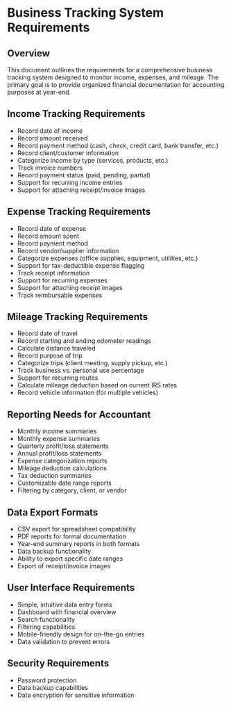 # Business Tracking System Requirements

## Overview
This document outlines the requirements for a comprehensive business tracking system designed to monitor income, expenses, and mileage. The primary goal is to provide organized financial documentation for accounting purposes at year-end.

## Income Tracking Requirements
- Record date of income
- Record amount received
- Record payment method (cash, check, credit card, bank transfer, etc.)
- Record client/customer information
- Categorize income by type (services, products, etc.)
- Track invoice numbers
- Record payment status (paid, pending, partial)
- Support for recurring income entries
- Support for attaching receipt/invoice images

## Expense Tracking Requirements
- Record date of expense
- Record amount spent
- Record payment method
- Record vendor/supplier information
- Categorize expenses (office supplies, equipment, utilities, etc.)
- Support for tax-deductible expense flagging
- Track receipt information
- Support for recurring expenses
- Support for attaching receipt images
- Track reimbursable expenses

## Mileage Tracking Requirements
- Record date of travel
- Record starting and ending odometer readings
- Calculate distance traveled
- Record purpose of trip
- Categorize trips (client meeting, supply pickup, etc.)
- Track business vs. personal use percentage
- Support for recurring routes
- Calculate mileage deduction based on current IRS rates
- Record vehicle information (for multiple vehicles)

## Reporting Needs for Accountant
- Monthly income summaries
- Monthly expense summaries
- Quarterly profit/loss statements
- Annual profit/loss statements
- Expense categorization reports
- Mileage deduction calculations
- Tax deduction summaries
- Customizable date range reports
- Filtering by category, client, or vendor

## Data Export Formats
- CSV export for spreadsheet compatibility
- PDF reports for formal documentation
- Year-end summary reports in both formats
- Data backup functionality
- Ability to export specific date ranges
- Export of receipt/invoice images

## User Interface Requirements
- Simple, intuitive data entry forms
- Dashboard with financial overview
- Search functionality
- Filtering capabilities
- Mobile-friendly design for on-the-go entries
- Data validation to prevent errors

## Security Requirements
- Password protection
- Data backup capabilities
- Data encryption for sensitive information
